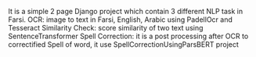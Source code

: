 It is a simple 2 page Django project which contain 3 different NLP task in Farsi.
OCR: image to text in Farsi, English, Arabic using PadellOcr and Tesseract
Similarity Check: score similarity of two text using SentenceTransformer
Spell Correction: it is a post processing after OCR to correctified Spell of word, it use SpellCorrectionUsingParsBERT project
